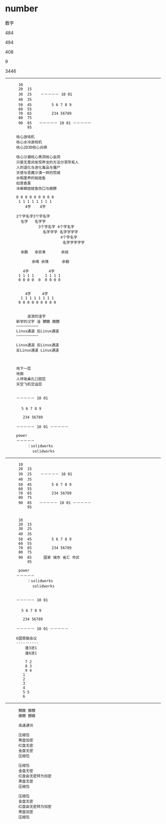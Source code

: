 # number
数字

484

494

408

9

3446

-----------

          10
          20  15
          30  25    －－－－－ 10 01 
          40  35　　　　　 
          50  45    　　　5 6 7 8 9 
          60  55                    
          70  65         234 56789
          80  75    
          90  85　　－－－－－ 10 01 －－－－－
              95

         核心游戏机
         核心水冷游戏机
         核心2D3D核心兵棋
         
         核心沙漏核心黑洞核心虫洞
         只是无意间发现养龙的方法分享所有人
         人的退化与进化毒品与僵尸
         天使与恶魔沙漠一样的荒城
         水稻里养的娃娃鱼
         如意香薰
         冰蜥蜴娃娃鱼伤口与翅膀
         
         0 0 0 0 0 0 0 0 0
          1 1 1 1 1 1 1 1       
             4字    4字
              
         2个字名字3个字名字
           名字   名字字  
                   3个字名字 4个字名字
                     名字字字 名字字字字
                             4个字名字
                              名字字字字字

           余鹏   余目青       余燚

                余晴 余情      余毅

            4字         4字
          1 1 1 1     1 1 1 1
          0 0 0 0  0  0 0 0 0


             4字     4字
           1 1 1 1 1 1 1 1
          0 0 0 0 0 0 0 0 0 


              波浪的淦字
         新学的汉字 淦 嬲嫐 嫐嬲
         ——————————
         Linux通道 反Linux通道
         ——————————         
         
         Linux通道 反Linux通道
         反Linux通道 Linux通道
         
         
         
         地下一层
         地面
         人呼吸鼻孔口腔层
         天空飞机空运层
         
         
         －－－－－ 10 01 
         　　　　　 
       　 　5 6 7 8 9 
                            
            234 56789
             
         －－－－－ 10 01 －－－－－
         
         power
         －－－－－
         　　　｜solidworks
           　  　solidworks

-----------

          10
          20  15
          30  25    －－－－－ 10 01 
          40  35　　　　　 
          50  45    　　　5 6 7 8 9 
          60  55                    
          70  65         234 56789
          80  75    
          90  85　　－－－－－ 10 01 －－－－－
              95


          10
          20  15
          30  25     
          40  35　　　　　 
          50  45    　　　5 6 7 8 9 
          60  55                    
          70  65         234 56789
          80  75    
          90  85　　  国家 城市 省汇 市区
              95

          power
         －－－－－
         　　　｜solidworks
           　  　solidworks


         －－－－－ 10 01 
         　　　　　 
       　 　5 6 7 8 9 
                            
            234 56789
             
         －－－－－ 10 01 －－－－－

         6国首脑会议
         ----------
             逢3进1
             逢6进1

             7 2
             8 3
             9 4
            1  
            2
            3
            4
            5 5
            6


----------

          嬲嫐 嫐嬲
          嫐嬲 嬲嫐

          高速通讯
          
          压缩包
          黑盘加密
          红盘无密
          金盘无密
          压缩包
          
          压缩包
          金盘无密
          红盘由无密转为加密
          黑盘无密
          压缩包
          
          压缩包
          金盘无密
          红盘由无密转为加密
          黑盘加密
          压缩包
          
          
          
          
          
          
          
          
          
          
          
